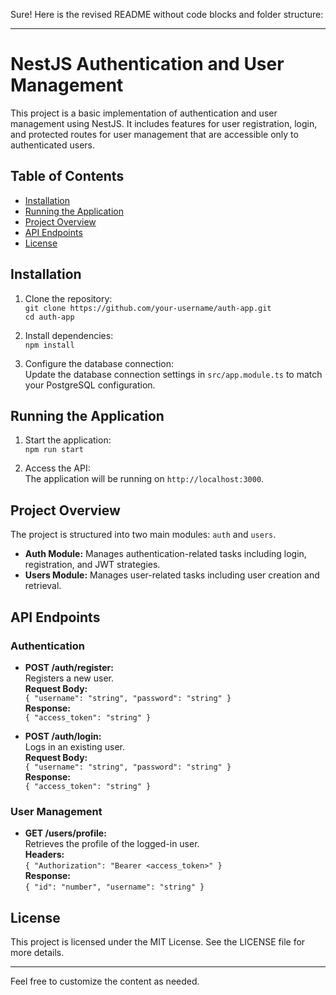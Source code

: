 Sure! Here is the revised README without code blocks and folder structure:

---

# NestJS Authentication and User Management

This project is a basic implementation of authentication and user management using NestJS. It includes features for user registration, login, and protected routes for user management that are accessible only to authenticated users.

## Table of Contents

- [Installation](#installation)
- [Running the Application](#running-the-application)
- [Project Overview](#project-overview)
- [API Endpoints](#api-endpoints)
- [License](#license)

## Installation

1. Clone the repository:  
   `git clone https://github.com/your-username/auth-app.git`  
   `cd auth-app`

2. Install dependencies:  
   `npm install`

3. Configure the database connection:  
   Update the database connection settings in `src/app.module.ts` to match your PostgreSQL configuration.

## Running the Application

1. Start the application:  
   `npm run start`

2. Access the API:  
   The application will be running on `http://localhost:3000`.

## Project Overview

The project is structured into two main modules: `auth` and `users`.

- **Auth Module:** Manages authentication-related tasks including login, registration, and JWT strategies.
- **Users Module:** Manages user-related tasks including user creation and retrieval.

## API Endpoints

### Authentication

- **POST /auth/register:**  
  Registers a new user.  
  **Request Body:**  
  `{ "username": "string", "password": "string" }`  
  **Response:**  
  `{ "access_token": "string" }`

- **POST /auth/login:**  
  Logs in an existing user.  
  **Request Body:**  
  `{ "username": "string", "password": "string" }`  
  **Response:**  
  `{ "access_token": "string" }`

### User Management

- **GET /users/profile:**  
  Retrieves the profile of the logged-in user.  
  **Headers:**  
  `{ "Authorization": "Bearer <access_token>" }`  
  **Response:**  
  `{ "id": "number", "username": "string" }`

## License

This project is licensed under the MIT License. See the LICENSE file for more details.

---

Feel free to customize the content as needed.
